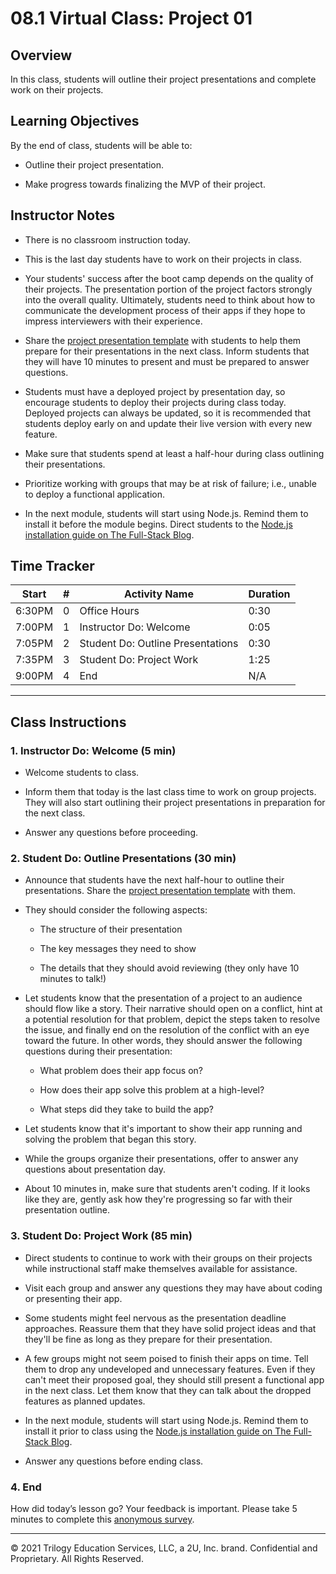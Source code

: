 # 08.1 Virtual Class: Project 01

## Overview

In this class, students will outline their project presentations and complete work on their projects.

## Learning Objectives

By the end of class, students will be able to:

* Outline their project presentation.

* Make progress towards finalizing the MVP of their project.

## Instructor Notes

* There is no classroom instruction today.

* This is the last day students have to work on their projects in class.

* Your students' success after the boot camp depends on the quality of their projects. The presentation portion of the project factors strongly into the overall quality. Ultimately, students need to think about how to communicate the development process of their apps if they hope to impress interviewers with their experience.

* Share the [project presentation template](https://docs.google.com/presentation/d/10QaO9KH8HtUXj__81ve0SZcpO5DbMbqqQr4iPpbwKks/edit?usp=sharing) with students to help them prepare for their presentations in the next class. Inform students that they will have 10 minutes to present and must be prepared to answer questions.

* Students must have a deployed project by presentation day, so encourage students to deploy their projects during class today. Deployed projects can always be updated, so it is recommended that students deploy early on and update their live version with every new feature.

* Make sure that students spend at least a half-hour during class outlining their presentations.

* Prioritize working with groups that may be at risk of failure; i.e., unable to deploy a functional application.

* In the next module, students will start using Node.js. Remind them to install it before the module begins. Direct students to the [Node.js installation guide on The Full-Stack Blog](https://coding-boot-camp.github.io/full-stack/nodejs/how-to-install-nodejs).

## Time Tracker

| Start  | #   | Activity Name                     | Duration |
| ------ | --- | ----------------------------      | -------- |
| 6:30PM | 0   | Office Hours                      | 0:30     |
| 7:00PM | 1   | Instructor Do: Welcome            | 0:05     |
| 7:05PM | 2   | Student Do: Outline Presentations | 0:30     |
| 7:35PM | 3   | Student Do: Project Work          | 1:25     |
| 9:00PM | 4   | End                               | N/A      |

---

## Class Instructions

### 1. Instructor Do: Welcome (5 min)

* Welcome students to class.

* Inform them that today is the last class time to work on group projects. They will also start outlining their project presentations in preparation for the next class.

* Answer any questions before proceeding.

### 2. Student Do: Outline Presentations (30 min)

* Announce that students have the next half-hour to outline their presentations. Share the [project presentation template](https://docs.google.com/presentation/d/10QaO9KH8HtUXj__81ve0SZcpO5DbMbqqQr4iPpbwKks/edit?usp=sharing) with them.

* They should consider the following aspects:

  * The structure of their presentation

  * The key messages they need to show

  * The details that they should avoid reviewing (they only have 10 minutes to talk!)

* Let students know that the presentation of a project to an audience should flow like a story. Their narrative should open on a conflict, hint at a potential resolution for that problem, depict the steps taken to resolve the issue, and finally end on the resolution of the conflict with an eye toward the future. In other words, they should answer the following questions during their presentation:

  * What problem does their app focus on?

  * How does their app solve this problem at a high-level?

  * What steps did they take to build the app?

* Let students know that it's important to show their app running and solving the problem that began this story.

* While the groups organize their presentations, offer to answer any questions about presentation day.

* About 10 minutes in, make sure that students aren't coding. If it looks like they are, gently ask how they're progressing so far with their presentation outline.

### 3. Student Do: Project Work (85 min)

* Direct students to continue to work with their groups on their projects while instructional staff make themselves available for assistance.

* Visit each group and answer any questions they may have about coding or presenting their app.

* Some students might feel nervous as the presentation deadline approaches. Reassure them that they have solid project ideas and that they'll be fine as long as they prepare for their presentation.

* A few groups might not seem poised to finish their apps on time. Tell them to drop any undeveloped and unnecessary features. Even if they can't meet their proposed goal, they should still present a functional app in the next class. Let them know that they can talk about the dropped features as planned updates.

* In the next module, students will start using Node.js. Remind them to install it prior to class using the [Node.js installation guide on The Full-Stack Blog](https://coding-boot-camp.github.io/full-stack/nodejs/how-to-install-nodejs).

* Answer any questions before ending class.

### 4. End

How did today’s lesson go? Your feedback is important. Please take 5 minutes to complete this [anonymous survey](https://forms.gle/3LozVjherGH83aG17).

---
© 2021 Trilogy Education Services, LLC, a 2U, Inc. brand. Confidential and Proprietary. All Rights Reserved.

